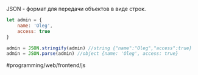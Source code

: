 JSON - формат для передачи объектов в виде строк.
```js
let admin = {
	name: 'Oleg',
  	access: true
}

admin = JSON.stringify(admin) //string {"name":"Oleg","access":true}
admin = JSON.parse(admin) //object {name: 'Oleg', access: true}
```

#programming/web/frontend/js